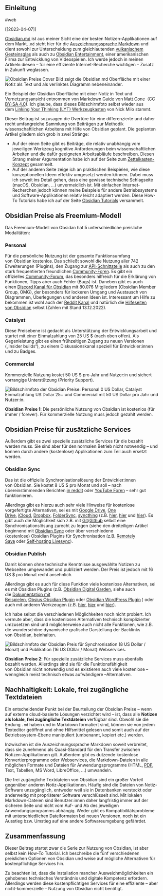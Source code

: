 ## Einleitung
#web

[[2023-04-07]]


[Obsidian.md](https://obsidian.md/) ist aus meiner Sicht eine der besten Notizen-Applikationen auf dem Markt.`.md` steht hier für die [Auszeichnungssprache Markdown](https://de.wikipedia.org/wiki/Markdown) und dient sowohl zur Unterscheidung zum gleichlautenden [vulkanischem Gesteinsglas](https://de.wikipedia.org/wiki/Obsidian) als auch zu [Obsidian Entertainment](https://de.wikipedia.org/wiki/Obsidian_Entertainment), einer amerikanischen Firma zur Entwicklung von Videospielen. Ich werde jedoch in meinen Artikeln diesen – für eine effiziente Internet-Recherche wichtigen – Zusatz in Zukunft weglassen.

![Obsidian Preise Cover Bild zeigt die Obsidian.md Oberfläche mit einer Notiz als Text und als verlinktes Diagramm nebeneinander.](https://i0.wp.com/peter.baumgartner.name/wp-content/uploads/2022/11/obsidian-cover-picture-min.png?resize=750%2C397&ssl=1)

Ein Beispiel der Obsidian Oberfläche mit einer Notiz in Text und Vernetzungsansicht entnommen von [Markdown Guide](https://www.markdownguide.org/tools/obsidian/) von [Matt Cone](https://www.mattcone.com/)  ([CC BY-SA 4.0](https://creativecommons.org/licenses/by-sa/4.0/)). Ich glaube, dass dieses Bildschirmfoto selbst wieder aus dem [Linking Your Thinking (LYT) Werkzeugkasten](https://www.linkingyourthinking.com/download-lyt-kit-6) von Nick Milo stammt.

Dieser Beitrag ist sozusagen die Overtüre für eine differenzierte und daher recht umfangreiche Sammlung von Beiträgen zur Methodik wissenschaftlichen Arbeitens mit Hilfe von Obsidian geplant. Die geplanten Artikel gliedern sich grob in zwei Stränge:

-   Auf der einen Seite gibt es Beiträge, die relativ unabhängig vom jeweiligen Werkzeug kognitive Anforderungen beim wissenschaftlichen Arbeiten und die dafür geeigneten Arbeitsabläufe beschreiben. Diesen Strang meiner Argumentation habe ich auf der Seite zum [Zettelkasten-Konzept](https://peter.baumgartner.name/sammlungen/awdw-buchprojekt/zettelkasten-konzept/) gesammelt.
-   Auf der anderen Seite zeige ich an praktischen Beispielen, wie diese konzeptionellen Ideen effektiv umgesetzt werden können. Dabei muss ich soweit ins Detail gehen, dass eine gewisse technische Schlagseite (macOS, Obsidian, …) unvermeidlich ist. Mit einfachen Internet-Recherchen jedoch können meine Beispiele für andere Betriebssysteme und Software-Applikationen relativ leicht adaptiert werden. Diese How-To Tutorials habe ich auf der Seite [Obsidian Tutorials](https://peter.baumgartner.name/sammlungen/awdw-buchprojekt/obsidian-tutorials/) versammelt.

## Obsidian Preise als Freemium-Modell

Das Freemium-Modell von Obsidan hat 5 unterschiedliche preisliche Modalitäten:

### Personal

Für die persönliche Nutzung ist der gesamte Funktionsumfang von Obsidian kostenlos. Das schließt sowohl die Nutzung aller 742 Erweiterungen (Plugins), den Zugang zur [API-Schnittstelle](https://github.com/obsidianmd/obsidian-api) als auch zu den stark frequentierten freundlichen [Community-Foren](https://obsidian.md/community). Es gibt ein offizielles [Community-Forum](https://forum.obsidian.md/), das besonders hilfreich für die Erklärung von Funktionen, Tipps aber auch Fehler (Bugs) ist. Daneben gibt es auch einen [Discord Kanal für Obsidian](https://discord.com/channels/686053708261228577/@home) mit 80.076 Mitgliedern (Obsidian Member Group, OMG), der besonders für lockeren Umgang und Austausch von Diagrammen, Überlegungen und anderen Ideen ist. Interessant um Hilfe zu bekommen ist wohl auch der [Reddit Kanal](https://www.reddit.com/r/ObsidianMD/) und natürlich die [Hilfeseiten von Obsidian](https://help.obsidian.md/Obsidian/Index) selbst (Zahlen mit Stand 13.12.2022).

### Catalyst

Diese Preisebene ist gedacht als Unterstützung der Entwicklungsarbeit und startet mit einer Einmalzahlung von 25 US $ (nach oben offen). Als Gegenleistung gibt es einen frühzeitigen Zugang zu neuen Versionen („Insider builds“), zu einem Diskussionskanal speziell für Entwickler:innen und zu Badges.

### Commercial

Kommerzielle Nutzung kostet 50 US $ pro Jahr und Nutzer:in und sichert vorrangige Unterstützung (Priority Support).

![Bildschirmfoto der Obsidian Preise: Personal 0 US Dollar, Catalyst Einmalzahlung US Dollar 25+ und Commercial mit 50 US Dollar pro Jahr und Nutzer:in.](https://i0.wp.com/peter.baumgartner.name/wp-content/uploads/2022/11/image-2.png?resize=750%2C573&ssl=1)

**Obsidian Preise 1**: Die persönliche Nutzung von Obsidian ist kostenlos (für immer / forever). Für kommerzielle Nutzung muss jedoch gezahlt werden.

## Obsidian Preise für zusätzliche Services

Außerdem gibt es zwei spezielle zusätzliche Services für die bezahlt werden muss. Sie sind aber für den normalen Betrieb nicht notwendig – und können durch andere (kostenlose) Applikationen zum Teil auch ersetzt werden.

### Obsidian Syn**c**

Das ist die offizielle Synchronisationslösung der Entwickler:innen von Obsidian. Sie kostet 8 US $ pro Monat und soll – nach übereinstimmenden Berichten [in reddit](https://www.reddit.com/r/ObsidianMD/comments/s7u7p5/people_who_use_obsidian_sync_whats_it_like_and_is/) oder [YouTube Foren](https://www.youtube.com/watch?v=Y3lRlLQvYpY) – sehr gut funktionieren.

Allerdings gibt es hierzu auch sehr viele Hinweise für kostenlose vorgefertigte Alternativen, sei es mit [Google Drive](https://drive.google.com/), [One Drive](https://onedrive.live.com/), [iCloud](https://www.icloud.com/), [Dropbox](https://www.dropbox.com/), [FolderSync](https://www.tacit.dk/foldersync), [syncthing](https://syncthing.net/downloads/) (z.B. [hier](https://www.youtube.com/watch?v=t3cy132eeUU "Video: How to sync Obsidian 4 FREE"), [hier](https://www.youtube.com/watch?v=t3cy132eeUU "Video: How to Sync your Obsidian Vault for Free!") und [hier](https://www.youtube.com/watch?v=WyVcUNLs8B0 "Video: How to Sync Obsidian MD Notes for FREE Across Windows and Android/Mobile Devices using OneDrive")). Es gibt auch die Möglichkeit sich z.B. mit [Git](https://git-scm.com/book/en/v2/Getting-Started-About-Version-Control)/[Github](https://github.com/) selbst eine Synchronisationslösung zurecht zu legen (siehe den dreiteiligen Artikel beginnend mit [Obsidian Sync](https://www.munish-mehta.com/posts/obsidian-sync/) oder über verschiedene (kostenlose) Obsidian Plugins für Synchronisation (z.B. [Remotely Save](https://github.com/remotely-save/remotely-save) oder [Self-hosting Livesync](https://github.com/vrtmrz/obsidian-livesync)).

### Obsidian Publish

Damit können ohne technische Kenntnisse ausgewählte Notizen zu Webseiten umgewandet und publiziert werden. Der Preis ist jedoch mit 16 US $ pro Monat recht ansehnlich.

Allerdings gibt es auch für diese Funktion viele kostenlose Alternativen, sei es mit Obsidian Plugins (z.B. [Obsidian Digital Garden](https://github.com/oleeskild/obsidian-digital-garden), siehe auch die [Dokumentation mit Beispielen](https://dg-docs.ole.dev/), [Obsius Obsidian Plugin](https://github.com/jonstodle/obsius-obsidian-plugin) oder [Obsidian WordPress Plugin](https://devbean.github.io/obsidian-wordpress/) ) oder auch mit anderen Werkzeugen (z.B. [hier](https://beingpax.medium.com/how-to-publish-your-obsidian-notes-online-for-free-851af90e797 "Prakash Joshi Pax: How to Publish Your Obsidian Notes Online For Free"), [hier](https://forum.obsidian.md/t/notenote-link-publish-your-obsidian-notes-with-jekyll-for-free/7951 "Notenote.link - Publish your Obsidian notes with Jekyll for free!") und [hier](https://beingpax.medium.com/7-obsidian-publish-alternatives-to-publish-your-notes-online-for-free-33db4fb06f5 "Prakash Joshi Pax 10 Obsidian Publish Alternatives to Publish Your Notes Online for Free")).

Ich habe selbst die verschiedenen Möglichkeiten noch nicht probiert. Ich vermute aber, dass die kostenlosen Alternativen technisch komplizierter umzusetzen sind und möglicherweise auch nicht alle Funktionen, wie z.B. die wunderschöne dynamische grafische Darstellung der Backlinks von Obsidian, beinhalten.

![Bildschirmfoto der Obsidian Preis für Synchronisation (8 US Dollar / Monat) und Publikation (16 US DOllar / Monat) Webservices.](https://i0.wp.com/peter.baumgartner.name/wp-content/uploads/2022/11/image-1.png?resize=667%2C717&ssl=1)

**Obsidian Preise 2**: Für spezielle zusätzliche Services muss ebenfalls bezahlt werden. Allerdings sind sie für die Funktionsfähigkeit von Obsidian nicht notwendig und es existieren auch viele kostenlose – wenngleich meist technisch etwas aufwändigere –Alternativen.

## Nachhaltigkeit: Lokale, frei zugängliche Textdateien

Ein entscheidender Punkt bei der Beurteilung der Obsidian Preise – wenn auf externe cloud-basierte Lösungen verzichtet wird – ist, dass alle **Notizen als lokale, frei zugängliche Textdateien** verfügbar sind. Obwohl sie die Endung `.md` haben und in Markdown formatiert sind, können sie von jedem Texteditor geöffnet und ohne Hilfsmittel gelesen und somit auch auf der Betriebssystem-Ebene manipuliert (umbenannt, kopiert etc.) werden.

Inzwischen ist die Auszeichnungssprache Markdown soweit verbreitet, dass sie zunehmend als Quasi-Standard für den Transfer zwischen Notizen-Applikationen gilt. Außerdem gibt es dutzende kostenlose Konvertierprogramme oder Webservices, die Markdown-Dateien in alle möglichen Formate und Dateien für Anwendungsprogramme (HTML, [PDF](https://peter.baumgartner.name/glossary/pdf/), Text, Tabellen, MS Word, LibreOffice, …) umwandeln.

Die frei zugängliche Textdateien von Obsidian sind ein großer Vorteil gegenüber anderen Notiz-Applikationen. Häufig sind die Dateien von Notiz-Software unzugänglich, entweder weil sie in Datenbanken versteckt oder anderweitig mit propriäterer Software verschlüsselt sind. Mit lokalen Markdown-Dateien sind Benutzer:innen daher langfristig immer auf der sicheren Seite und nicht vom Auf- und Ab des jeweiligen Anwendungsprogramms abhängig. Weder gibt es Kompatibilitätsprobleme mit unterschiedlichen Dateiformaten bei neuen Versionen, noch ist ein Ausstieg bzw. Umstieg auf eine andere Softwareumgebung gefährdet.

## Zusammenfassung

Dieser Beitrag startet zwar die Serie zur Nutzung von Obsidian, ist aber selbst kein How-To Tutorial. Ich beschreibe die fünf verschiedenen preislichen Optionen von Obsidian und weise auf mögliche Alternativen für kostenpflichtige Services hin.

Zu beachten ist, dass die Installation mancher Ausweichmöglichkeiten ein gehobenes technisches Verständnis und digitale Kompetenz erfordern. Allerdings werden diese kostenpflichtigen Services für eine effiziente – aber nicht-kommerzielle – Nutzung von Obsidian nicht benötigt.